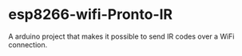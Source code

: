# esp8266-wifi-Pronto-IR
A arduino project that makes it possible to send IR codes over a WiFi connection.
